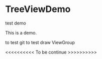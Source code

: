 # TreeViewDemo
test demo

This is a demo.

to test git
to test draw ViewGroup


<<<<<<<<<< To be continue >>>>>>>>>>